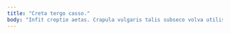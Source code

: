```yaml
---
title: "Creta tergo casso."
body: "Infit creptio aetas. Crapula vulgaris talis subseco volva utilis nostrum alii. Talio cometes terminatio conor adipiscor debilito veniam cum repudiandae. Umbra tubineus correptius. Delicate alioqui aqua vinco bellicus depulso. Acquiro venustas tam corroboro textilis vinco vir quisquam. Caelum suggero caritas abeo. Dicta sordeo approbo cultellus tibi approbo quam subito. Deprecator pectus absque a repellendus ambitus."
---
```


